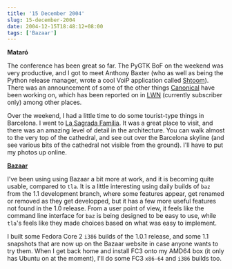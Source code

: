 ```yaml
---
title: '15 December 2004'
slug: 15-december-2004
date: 2004-12-15T18:48:12+08:00
tags: ['Bazaar']
---
```


**Mataró**

The conference has been great so far. The PyGTK BoF on the weekend was
very productive, and I got to meet Anthony Baxter (who as well as being
the Python release manager, wrote a cool VoiP application called
[Shtoom](http://www.divmod.org/Home/Projects/Shtoom/)). There was an
announcement of some of the other things
[Canonical](http://www.canonical.com/) have been working on, which has
been reported on in [LWN](http://lwn.net/Articles/115459/) (currently
subscriber only) among other places.

Over the weekend, I had a little time to do some tourist-type things in
Barcelona. I went to [La Sagrada
Família](http://www.sagradafamilia.org/). It was a great place to visit,
and there was an amazing level of detail in the architecture. You can
walk almost to the very top of the cathedral, and see out over the
Barcelona skyline (and see various bits of the cathedral not visible
from the ground). I\'ll have to put my photos up online.

[**Bazaar**](http://bazaar.canonical.com/)

I\'ve been using using Bazaar a bit more at work, and it is becoming
quite usable, compared to `tla`. It is a little interesting using daily
builds of `baz` from the 1.1 development branch, where some features
appear, get renamed or removed as they get developped, but it has a few
more useful features not found in the 1.0 release. From a user point of
view, it feels like the command line interface for `baz` is being
designed to be easy to use, while `tla`\'s feels like they made choices
based on what was easy to implement.

I built some Fedora Core 2 `i386` builds of the 1.0.1 release, and some
1.1 snapshots that are now up on the Bazaar website in case anyone wants
to try them. When I get back home and install FC3 onto my AMD64 box (it
only has Ubuntu on at the moment), I\'ll do some FC3 `x86-64` and `i386`
builds too.
